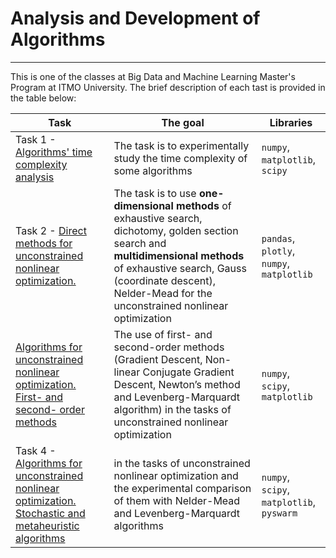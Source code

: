 # Analysis and Development of Algorithms
<hr>
This is one of the classes at Big Data and Machine Learning Master's Program at ITMO University. The brief description of each tast is provided in the table below:

| Task | The goal | Libraries |
| ----------- | ----------- | ----------- |
| Task 1 - [Algorithms' time complexity analysis](https://github.com/olpeshiki/ITMO/blob/2f15af2664f5b3cad17b20822281ac2f913ac14d/Analysis%20and%20Development%20of%20Algorithms/Task%201%20-%20Time%20complexity.ipynb)    | The task is to experimentally study the time complexity of some algorithms   | `numpy`, `matplotlib`, `scipy`|
| Task 2 - [Direct methods for unconstrained nonlinear optimization. ](https://github.com/olpeshiki/ITMO/blob/3eb472c9d1004d7621229bb84297034f161c35ee/Analysis%20and%20Development%20of%20Algorithms/Task%202%20-%20Direct%20optimisation%20methods.ipynb) | The task is to use **one-dimensional methods** of exhaustive search, dichotomy, golden section search and **multidimensional methods** of exhaustive search, Gauss (coordinate descent), Nelder-Mead for the unconstrained nonlinear optimization | `pandas`, `plotly`, `numpy`, `matplotlib` |
| [Algorithms for unconstrained nonlinear optimization. First- and second- order methods]() | The use of first- and second-order methods (Gradient Descent, Non-linear Conjugate Gradient Descent, Newton’s method and Levenberg-Marquardt algorithm) in the tasks of unconstrained nonlinear optimization | `numpy`, `scipy`, `matplotlib`  |
| Task 4 - [Algorithms for unconstrained nonlinear optimization. Stochastic and metaheuristic algorithms](https://github.com/olpeshiki/ITMO/blob/72fc427653c217734decbf700cfb4aef5f6df9ef/Analysis%20and%20Development%20of%20Algorithms/Task%204%20-%20Stochastic%20algorithms.ipynb)| in the tasks of unconstrained nonlinear optimization and the experimental comparison of them with Nelder-Mead and Levenberg-Marquardt algorithms | `numpy`, `scipy`, `matplotlib`, `pyswarm`|
